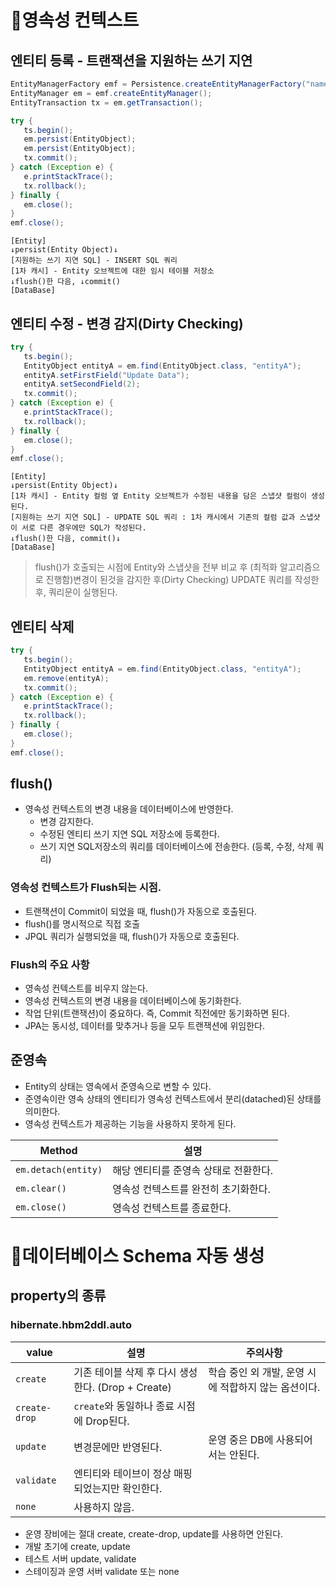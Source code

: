 # 📌영속성 컨텍스트

## 엔티티 등록 - 트랜잭션을 지원하는 쓰기 지연

```java
EntityManagerFactory emf = Persistence.createEntityManagerFactory("namespace");
EntityManager em = emf.createEntityManager();
EntityTransaction tx = em.getTransaction();

try {
   ts.begin();
   em.persist(EntityObject);
   em.persist(EntityObject);
   tx.commit();
} catch (Exception e) {
   e.printStackTrace();
   tx.rollback();
} finally {
   em.close();
}
emf.close();
```

```
[Entity]
↓persist(Entity Object)↓
[지원하는 쓰기 지연 SQL] - INSERT SQL 쿼리
[1차 캐시] - Entity 오브젝트에 대한 임시 테이블 저장소
↓flush()한 다음, ↓commit()
[DataBase]
```


## 엔티티 수정 - 변경 감지(Dirty Checking)
```java
try {
   ts.begin();
   EntityObject entityA = em.find(EntityObject.class, "entityA");
   entityA.setFirstField("Update Data");
   entityA.setSecondField(2);
   tx.commit();
} catch (Exception e) {
   e.printStackTrace();
   tx.rollback();
} finally {
   em.close();
}
emf.close();
```

```
[Entity]
↓persist(Entity Object)↓
[1차 캐시] - Entity 컬럼 옆 Entity 오브젝트가 수정된 내용을 담은 스냅샷 컬럼이 생성된다.
[지원하는 쓰기 지연 SQL] - UPDATE SQL 쿼리 : 1차 캐시에서 기존의 컬럼 값과 스냅샷이 서로 다른 경우에만 SQL가 작성된다.
↓flush()한 다음, commit()↓
[DataBase]
```
> flush()가 호출되는 시점에 Entity와 스냅샷을 전부 비교 후 (최적화 알고리즘으로 진행함)변경이 된것을 감지한 후(Dirty Checking) UPDATE 쿼리를 작성한 후, 쿼리문이 실행된다.

## 엔티티 삭제
```java
try {
   ts.begin();
   EntityObject entityA = em.find(EntityObject.class, "entityA");
   em.remove(entityA);
   tx.commit();
} catch (Exception e) {
   e.printStackTrace();
   tx.rollback();
} finally {
   em.close();
}
emf.close();
```

## flush()
- 영속성 컨텍스트의 변경 내용을 데이터베이스에 반영한다.
   - 변경 감지한다.
   - 수정된 엔티티 쓰기 지연 SQL 저장소에 등록한다.
   - 쓰기 지연 SQL저장소의 쿼리를 데이터베이스에 전송한다. (등록, 수정, 삭제 쿼리)

### 영속성 컨텍스트가 Flush되는 시점.
- 트랜잭션이 Commit이 되었을 때, flush()가 자동으로 호출된다.
- flush()를 명시적으로 직접 호출
- JPQL 쿼리가 실행되었을 때, flush()가 자동으로 호출된다.

### Flush의 주요 사항
- 영속성 컨텍스트를 비우지 않는다.
- 영속성 컨텍스트의 변경 내용을 데이터베이스에 동기화한다.
- 작업 단위(트랜잭션)이 중요하다. 즉, Commit 직전에만 동기화하면 된다.
- JPA는 동시성, 데이터를 맞추거나 등을 모두 트랜잭션에 위임한다.

## 준영속
- Entity의 상태는 영속에서 준영속으로 변할 수 있다.
- 준영속이란 영속 상태의 엔티티가 영속성 컨텍스트에서 분리(datached)된 상태를 의미한다.
- 영속성 컨텍스트가 제공하는 기능을 사용하지 못하게 된다.

Method|설명
--|--
`em.detach(entity)`| 해당 엔티티를 준영속 상태로 전환한다.
`em.clear()`| 영속성 컨텍스트를 완전히 초기화한다.
`em.close()`| 영속성 컨텍스트를 종료한다.

# 📌데이터베이스 Schema 자동 생성

## property의 종류

### hibernate.hbm2ddl.auto
value|설명|주의사항
--|--|--
`create`| 기존 테이블 삭제 후 다시 생성한다. (Drop + Create)|학습 중인 외 개발, 운영 시에 적합하지 않는 옵션이다.
`create-drop`| `create`와 동일하나 종료 시점에 Drop된다.
`update`| 변경문에만 반영된다.|운영 중은 DB에 사용되어서는 안된다.
`validate`|엔티티와 테이브이 정상 매핑되었는지만 확인한다.
`none`|사용하지 않음.

- 운영 장비에는 절대 create, create-drop, update를 사용하면 안된다.
- 개발 초기에 create, update
- 테스트 서버 update, validate
- 스테이징과 운영 서버 validate 또는 none